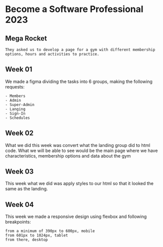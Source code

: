 # Become a Software Professional 2023
## Mega Rocket

```
They asked us to develop a page for a gym with different membership options, hours and activities to practice.
```
## Week 01
We made a figma dividing the tasks into 6 groups, making the following requests:

```
- Members
- Admin
- Super-Admin
- Langing
- Sign-In
- Schedules

```
## Week 02
What we did this week was convert what the landing group did to html code.
What we will be able to see would be the main page where we have characteristics, membership options and data about the gym

## Week 03
This week what we did was apply styles to our html so that it looked the same as the landing.

## Week 04
This week we made a responsive design using flexbox and following breakpoints:
```
from a minimum of 390px to 600px, mobile
from 601px to 1024px, tablet
from there, desktop
```

